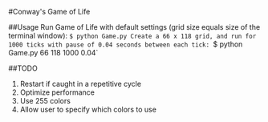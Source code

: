 #Conway's Game of Life

##Usage
Run Game of Life with default settings (grid size equals size of the terminal window):
`$ python Game.py
Create a 66 x 118 grid, and run for 1000 ticks with pause of 0.04 seconds between each tick:
`$ python Game.py 66 118 1000 0.04`

##TODO
1. Restart if caught in a repetitive cycle
2. Optimize performance
3. Use 255 colors
4. Allow user to specify which colors to use
